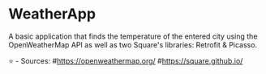 # WeatherApp
A basic application that finds the temperature of the entered city using the OpenWeatherMap API as well as two Square's libraries: Retrofit &amp; Picasso.

⭐ - Sources:
#https://openweathermap.org/
#https://square.github.io/
